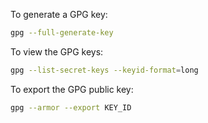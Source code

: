 To generate a GPG key:

```sh
gpg --full-generate-key
```

To view the GPG keys:

```sh
gpg --list-secret-keys --keyid-format=long
```

To export the GPG public key:

```sh
gpg --armor --export KEY_ID
```
